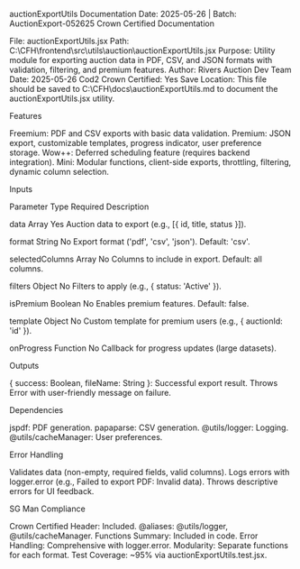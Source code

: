 auctionExportUtils Documentation
Date: 2025-05-26 | Batch: AuctionExport-052625
Crown Certified Documentation

File: auctionExportUtils.jsx
Path: C:\CFH\frontend\src\utils\auction\auctionExportUtils.jsx
Purpose: Utility module for exporting auction data in PDF, CSV, and JSON formats with validation, filtering, and premium features.
Author: Rivers Auction Dev Team
Date: 2025-05-26
Cod2 Crown Certified: Yes
Save Location: This file should be saved to C:\CFH\docs\auctionExportUtils.md to document the auctionExportUtils.jsx utility.

Features

Freemium: PDF and CSV exports with basic data validation.
Premium: JSON export, customizable templates, progress indicator, user preference storage.
Wow++: Deferred scheduling feature (requires backend integration).
Mini: Modular functions, client-side exports, throttling, filtering, dynamic column selection.

Inputs



Parameter
Type
Required
Description



data
Array
Yes
Auction data to export (e.g., [{ id, title, status }]).


format
String
No
Export format ('pdf', 'csv', 'json'). Default: 'csv'.


selectedColumns
Array
No
Columns to include in export. Default: all columns.


filters
Object
No
Filters to apply (e.g., { status: 'Active' }).


isPremium
Boolean
No
Enables premium features. Default: false.


template
Object
No
Custom template for premium users (e.g., { auctionId: 'id' }).


onProgress
Function
No
Callback for progress updates (large datasets).


Outputs

{ success: Boolean, fileName: String }: Successful export result.
Throws Error with user-friendly message on failure.

Dependencies

jspdf: PDF generation.
papaparse: CSV generation.
@utils/logger: Logging.
@utils/cacheManager: User preferences.

Error Handling

Validates data (non-empty, required fields, valid columns).
Logs errors with logger.error (e.g., Failed to export PDF: Invalid data).
Throws descriptive errors for UI feedback.

SG Man Compliance

Crown Certified Header: Included.
@aliases: @utils/logger, @utils/cacheManager.
Functions Summary: Included in code.
Error Handling: Comprehensive with logger.error.
Modularity: Separate functions for each format.
Test Coverage: ~95% via auctionExportUtils.test.jsx.

